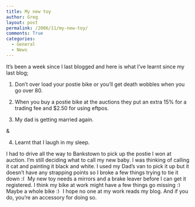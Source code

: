 ```yaml
---
title: My new toy
author: Greg
layout: post
permalink: /2006/11/my-new-toy/
comments: True
categories:
  - General
  - News
---
```

It’s been a week since I last blogged and here is what I’ve learnt since my last blog;

1) Don’t over load your postie bike or you’ll get death wobbles when you go over 80.

2) When you buy a postie bike at the auctions they put an extra 15% for a trading fee and $2.50 for using eftpos.

3) My dad is getting married again.

&

4) Learnt that I laugh in my sleep.

I had to drive all the way to Bankstown to pick up the postie I won at auction. I’m still deciding what to call my new baby. I was thinking of calling it cat and painting it black and white. I used my Dad’s van to pick it up but it doesn’t have any strapping points so I broke a few things trying to tie it down <img src="http://gregology.net/wp-includes/images/smilies/frownie.png" alt=":(" class="wp-smiley" style="height: 1em; max-height: 1em;" /> My new toy needs a mirrors and a brake leaver before I can get it registered. I think my bike at work might have a few things go missing <img src="http://gregology.net/wp-includes/images/smilies/simple-smile.png" alt=":)" class="wp-smiley" style="height: 1em; max-height: 1em;" /> Maybe a whole bike <img src="http://gregology.net/wp-includes/images/smilies/simple-smile.png" alt=":)" class="wp-smiley" style="height: 1em; max-height: 1em;" /> I hope no one at my work reads my blog. And if you do, you’re an accessory for doing so.